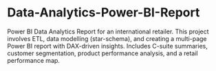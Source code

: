 # Data-Analytics-Power-BI-Report
Power BI Data Analytics Report for an international retailer. This project involves ETL, data modelling (star-schema), and creating a multi-page Power BI report with DAX-driven insights. Includes C-suite summaries, customer segmentation, product performance analysis, and a retail performance map.
